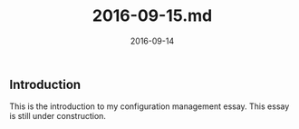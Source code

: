 ﻿---
layout: essay
type: essay
title: 2016-09-15.md
date: 2016-09-14
labels:
  - Engineering
---


## Introduction

This is the introduction to my configuration management essay. This essay is still under construction.
